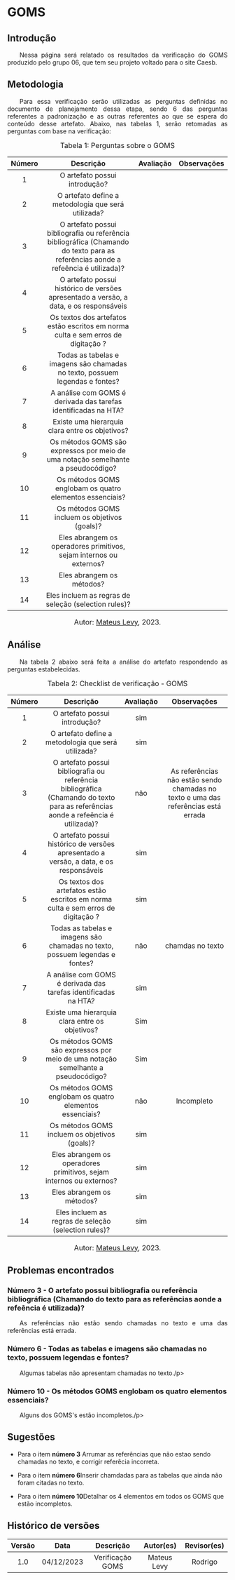 # GOMS

## Introdução 
<p align="justify">&emsp;&emsp;Nessa página será relatado os resultados da verificação do GOMS produzido pelo grupo 06, que tem seu projeto voltado para o site Caesb.</p>

## Metodologia
<p align="justify">&emsp;&emsp;Para essa verificação serão utilizadas as perguntas definidas no documento de planejamento dessa etapa, sendo 6 das perguntas referentes a padronização e as outras referentes ao que se espera do conteúdo desse artefato. Abaixo, nas tabelas 1, serão retomadas as perguntas com base na verificação:</p>

<font size="3"><p style="text-align: center"> Tabela 1: Perguntas sobre o GOMS </p> </font>

<center>


| Número | Descrição | Avaliação | Observações | 
| :----: | :-------: | :-------: | :--------: | 
| 1 | O artefato possui introdução?|  |  |
| 2 | O artefato define a metodologia que será utilizada? | | |
| 3 | O artefato possui bibliografia ou referência bibliográfica (Chamando do texto para as referências aonde a refeência é utilizada)?| | |
| 4 | O artefato possui histórico de versões apresentado a versão, a data, e os responsáveis | | |
| 5 | Os textos dos artefatos estão escritos em norma culta e sem erros de digitação ? | | |
| 6 | Todas as tabelas e imagens são chamadas no texto, possuem legendas e fontes? |  | |
| 7 | A análise com GOMS é derivada das tarefas identificadas na HTA? |  | |
| 8 | Existe uma hierarquia clara entre os objetivos? |  | |
| 9 | Os métodos GOMS são expressos por meio de uma notação semelhante a pseudocódigo?|  | |
| 10 | Os métodos GOMS englobam os quatro elementos essenciais? |  | |
| 11 | Os métodos GOMS incluem os objetivos (goals)? |  |  |
| 12 | Eles abrangem os operadores primitivos, sejam internos ou externos? |  | |
| 13 | Eles abrangem os métodos?|  | |
| 14 | Eles incluem as regras de seleção (selection rules)? |  |  |


</center>


<font size="3"><p style="text-align: center"> Autor: <a href="https://github.com/mateus9levy" target="_blanck">Mateus Levy</a>, 2023.</p></font>

## Análise
<p align="justify">&emsp;&emsp;Na tabela 2 abaixo será feita a análise do artefato respondendo as perguntas estabelecidas.</p>


<font size="3"><p style="text-align: center"> Tabela 2: Checklist de verificação - GOMS</p> </font>

<center>


| Número | Descrição | Avaliação | Observações | 
| :----: | :-------: | :-------: | :--------: | 
| 1 | O artefato possui introdução?| sim |  |
| 2 | O artefato define a metodologia que será utilizada? | sim | |
| 3 | O artefato possui bibliografia ou referência bibliográfica (Chamando do texto para as referências aonde a refeência é utilizada)?| não | As referências não estão sendo chamadas no texto e uma das referências está errada |
| 4 | O artefato possui histórico de versões apresentado a versão, a data, e os responsáveis | sim | |
| 5 | Os textos dos artefatos estão escritos em norma culta e sem erros de digitação ? | sim | |
| 6 | Todas as tabelas e imagens são chamadas no texto, possuem legendas e fontes? | não | chamdas no texto |
| 7 | A análise com GOMS é derivada das tarefas identificadas na HTA? | sim | |
| 8 | Existe uma hierarquia clara entre os objetivos? | Sim | |
| 9 | Os métodos GOMS são expressos por meio de uma notação semelhante a pseudocódigo? |  Sim | |
| 10 | Os métodos GOMS englobam os quatro elementos essenciais? | não | Incompleto |
| 11 | Os métodos GOMS incluem os objetivos (goals)? | sim |  |
| 12 | Eles abrangem os operadores primitivos, sejam internos ou externos? | sim | |
| 13 | Eles abrangem os métodos? | sim | |
| 14 | Eles incluem as regras de seleção (selection rules)? | sim |  |


</center>

<font size="3"><p style="text-align: center"> Autor: <a href="https://github.com/mateus9levy" target="_blanck">Mateus Levy</a>, 2023.</p></font>



## Problemas encontrados
### Número 3 - O artefato possui bibliografia ou referência bibliográfica (Chamando do texto para as referências aonde a refeência é utilizada)?
<p align="justify">&emsp;&emsp;As referências não estão sendo chamadas no texto e uma das referências está errada.</p>

### Número 6 - Todas as tabelas e imagens são chamadas no texto, possuem legendas e fontes? 
<p align="justify">&emsp;&emsp;Algumas tabelas não apresentam chamadas no texto./p>

### Número 10 - Os métodos GOMS englobam os quatro elementos essenciais?
<p align="justify">&emsp;&emsp;Alguns dos GOMS's estão incompletos./p>

## Sugestões
- Para o item <b>número 3</b> Arrumar as referências que não estao sendo chamadas no texto, e corrigir referêcia incorreta.</p>
- Para o item <b>número 6</b>Inserir chamdadas para as tabelas que ainda não foram citadas no texto.</p>
- Para o item <b>número 10</b>Detalhar os 4 elementos em todos os GOMS que estão incompletos. </p>

## Histórico de versões


<center>

| Versão |    Data    |      Descrição       |  Autor(es) | Revisor(es) |
| :----: | :--------: | :------------------: | :-----: | :-----: |
|  1.0   | 04/12/2023 | Verificação GOMS | Mateus Levy | Rodrigo |


</center>